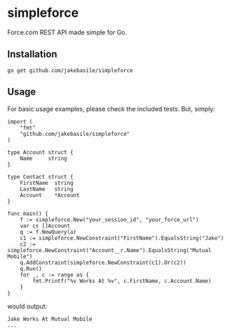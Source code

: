 # simpleforce

Force.com REST API made simple for Go.

## Installation

    go get github.com/jakebasile/simpleforce

## Usage

For basic usage examples, please check the included tests. But, simply:


    import (
        "fmt"
        "github.com/jakebasile/simpleforce"
    )

    type Account struct {
        Name     string
    }

    type Contact struct {
        FirstName  string
        LastName   string
        Account    *Account
    }

    func main() {
        f := simpleforce.New("your_session_id", "your_force_url")
        var cs []Account
        q := f.NewQuery(a)
        c1 := simpleforce.NewConstraint("FirstName").EqualsString("Jake")
        c2 := simpleforce.NewConstraint("Account__r.Name").EqualsString("Mutual Mobile")
        q.AddConstraint(simpleforce.NewConstraint(c1).Or(c2))
        q.Run()
        for _, c := range as {
            fmt.Printf("%v Works At %v", c.FirstName, c.Account.Name)
        }
    }

would output:

    Jake Works At Mutual Mobile
    ...
